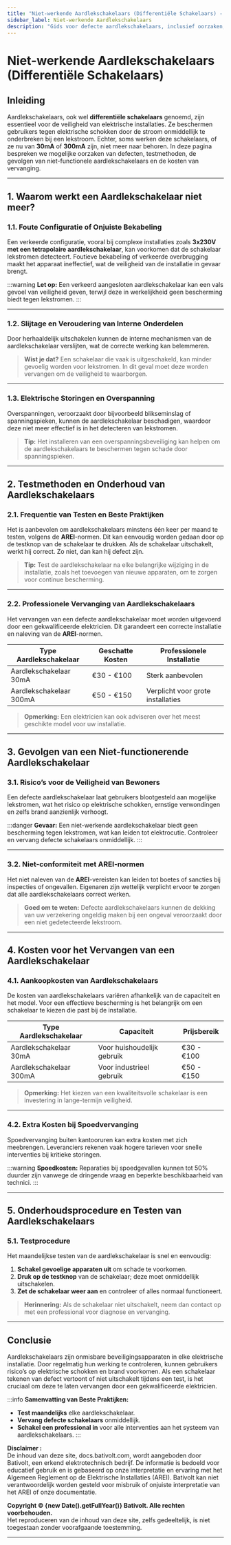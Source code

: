 ```yaml
---
title: "Niet-werkende Aardlekschakelaars (Differentiële Schakelaars) - Oorzaken en Oplossingen"
sidebar_label: Niet-werkende Aardlekschakelaars
description: "Gids voor defecte aardlekschakelaars, inclusief oorzaken, testmethoden en advies voor vervanging om de veiligheid van elektrische installaties te garanderen."
---
```


# Niet-werkende Aardlekschakelaars (Differentiële Schakelaars)

## Inleiding

Aardlekschakelaars, ook wel **differentiële schakelaars** genoemd, zijn essentieel voor de veiligheid van elektrische installaties. Ze beschermen gebruikers tegen elektrische schokken door de stroom onmiddellijk te onderbreken bij een lekstroom. Echter, soms werken deze schakelaars, of ze nu van **30mA** of **300mA** zijn, niet meer naar behoren. In deze pagina bespreken we mogelijke oorzaken van defecten, testmethoden, de gevolgen van niet-functionele aardlekschakelaars en de kosten van vervanging.

---

## 1. Waarom werkt een Aardlekschakelaar niet meer?

### 1.1. Foute Configuratie of Onjuiste Bekabeling

Een verkeerde configuratie, vooral bij complexe installaties zoals **3x230V met een tetrapolaire aardlekschakelaar**, kan voorkomen dat de schakelaar lekstromen detecteert. Foutieve bekabeling of verkeerde overbrugging maakt het apparaat ineffectief, wat de veiligheid van de installatie in gevaar brengt.

:::warning
**Let op:** Een verkeerd aangesloten aardlekschakelaar kan een vals gevoel van veiligheid geven, terwijl deze in werkelijkheid geen bescherming biedt tegen lekstromen.
:::

---

### 1.2. Slijtage en Veroudering van Interne Onderdelen

Door herhaaldelijk uitschakelen kunnen de interne mechanismen van de aardlekschakelaar verslijten, wat de correcte werking kan belemmeren.

> **Wist je dat?** Een schakelaar die vaak is uitgeschakeld, kan minder gevoelig worden voor lekstromen. In dit geval moet deze worden vervangen om de veiligheid te waarborgen.

---

### 1.3. Elektrische Storingen en Overspanning

Overspanningen, veroorzaakt door bijvoorbeeld blikseminslag of spanningspieken, kunnen de aardlekschakelaar beschadigen, waardoor deze niet meer effectief is in het detecteren van lekstromen.

> **Tip:** Het installeren van een overspanningsbeveiliging kan helpen om de aardlekschakelaars te beschermen tegen schade door spanningspieken.

---

## 2. Testmethoden en Onderhoud van Aardlekschakelaars

### 2.1. Frequentie van Testen en Beste Praktijken

Het is aanbevolen om aardlekschakelaars minstens één keer per maand te testen, volgens de **AREI**-normen. Dit kan eenvoudig worden gedaan door op de testknop van de schakelaar te drukken. Als de schakelaar uitschakelt, werkt hij correct. Zo niet, dan kan hij defect zijn.

> **Tip:** Test de aardlekschakelaar na elke belangrijke wijziging in de installatie, zoals het toevoegen van nieuwe apparaten, om te zorgen voor continue bescherming.

---

### 2.2. Professionele Vervanging van Aardlekschakelaars

Het vervangen van een defecte aardlekschakelaar moet worden uitgevoerd door een gekwalificeerde elektricien. Dit garandeert een correcte installatie en naleving van de **AREI**-normen.

| **Type Aardlekschakelaar** | **Geschatte Kosten** | **Professionele Installatie** |
|----------------------------|----------------------|------------------------------|
| Aardlekschakelaar 30mA     | €30 - €100           | Sterk aanbevolen             |
| Aardlekschakelaar 300mA    | €50 - €150           | Verplicht voor grote installaties |

> **Opmerking:** Een elektricien kan ook adviseren over het meest geschikte model voor uw installatie.

---

## 3. Gevolgen van een Niet-functionerende Aardlekschakelaar

### 3.1. Risico’s voor de Veiligheid van Bewoners

Een defecte aardlekschakelaar laat gebruikers blootgesteld aan mogelijke lekstromen, wat het risico op elektrische schokken, ernstige verwondingen en zelfs brand aanzienlijk verhoogt.

:::danger
**Gevaar:** Een niet-werkende aardlekschakelaar biedt geen bescherming tegen lekstromen, wat kan leiden tot elektrocutie. Controleer en vervang defecte schakelaars onmiddellijk.
:::

---

### 3.2. Niet-conformiteit met AREI-normen

Het niet naleven van de **AREI**-vereisten kan leiden tot boetes of sancties bij inspecties of ongevallen. Eigenaren zijn wettelijk verplicht ervoor te zorgen dat alle aardlekschakelaars correct werken.

> **Goed om te weten:** Defecte aardlekschakelaars kunnen de dekking van uw verzekering ongeldig maken bij een ongeval veroorzaakt door een niet gedetecteerde lekstroom.

---

## 4. Kosten voor het Vervangen van een Aardlekschakelaar

### 4.1. Aankoopkosten van Aardlekschakelaars

De kosten van aardlekschakelaars variëren afhankelijk van de capaciteit en het model. Voor een effectieve bescherming is het belangrijk om een schakelaar te kiezen die past bij de installatie.

| **Type Aardlekschakelaar** | **Capaciteit**       | **Prijsbereik**           |
|----------------------------|----------------------|---------------------------|
| Aardlekschakelaar 30mA     | Voor huishoudelijk gebruik | €30 - €100              |
| Aardlekschakelaar 300mA    | Voor industrieel gebruik   | €50 - €150              |

> **Opmerking:** Het kiezen van een kwaliteitsvolle schakelaar is een investering in lange-termijn veiligheid.

---

### 4.2. Extra Kosten bij Spoedvervanging

Spoedvervanging buiten kantooruren kan extra kosten met zich meebrengen. Leveranciers rekenen vaak hogere tarieven voor snelle interventies bij kritieke storingen.

:::warning
**Spoedkosten:** Reparaties bij spoedgevallen kunnen tot 50% duurder zijn vanwege de dringende vraag en beperkte beschikbaarheid van technici.
:::

---

## 5. Onderhoudsprocedure en Testen van Aardlekschakelaars

### 5.1. Testprocedure

Het maandelijkse testen van de aardlekschakelaar is snel en eenvoudig:

1. **Schakel gevoelige apparaten uit** om schade te voorkomen.
2. **Druk op de testknop** van de schakelaar; deze moet onmiddellijk uitschakelen.
3. **Zet de schakelaar weer aan** en controleer of alles normaal functioneert.

> **Herinnering:** Als de schakelaar niet uitschakelt, neem dan contact op met een professional voor diagnose en vervanging.

---

## Conclusie

Aardlekschakelaars zijn onmisbare beveiligingsapparaten in elke elektrische installatie. Door regelmatig hun werking te controleren, kunnen gebruikers risico’s op elektrische schokken en brand voorkomen. Als een schakelaar tekenen van defect vertoont of niet uitschakelt tijdens een test, is het cruciaal om deze te laten vervangen door een gekwalificeerde elektricien.

:::info
**Samenvatting van Beste Praktijken:**
- **Test maandelijks** elke aardlekschakelaar.
- **Vervang defecte schakelaars** onmiddellijk.
- **Schakel een professional in** voor alle interventies aan het systeem van aardlekschakelaars.
:::


**Disclaimer :**  
De inhoud van deze site, docs.bativolt.com, wordt aangeboden door Bativolt, een erkend elektrotechnisch bedrijf. De informatie is bedoeld voor educatief gebruik en is gebaseerd op onze interpretatie en ervaring met het Algemeen Reglement op de Elektrische Installaties (AREI). Bativolt kan niet verantwoordelijk worden gesteld voor misbruik of onjuiste interpretatie van het AREI of onze documentatie.

**Copyright © {new Date().getFullYear()} Bativolt. Alle rechten voorbehouden.**  
Het reproduceren van de inhoud van deze site, zelfs gedeeltelijk, is niet toegestaan zonder voorafgaande toestemming.

---
